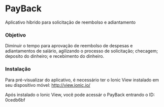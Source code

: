 # PayBack
Aplicativo híbrido para solicitação de reembolso e adiantamento

### Objetivo
Diminuir o tempo para aprovação de reembolso de despesas e adiantamentos de salário, agilizando o processo de solicitação; checagem; deposito do dinheiro; e recebimento do dinheiro.

### Instalação
Para pré-visualizar do aplicativo, é necessário ter o Ionic View instalado em seu dispositivo móvel: http://view.ionic.io/

Após instalado o Ionic View, você pode acessár o PayBack entrando o ID: 0cedb6bf

